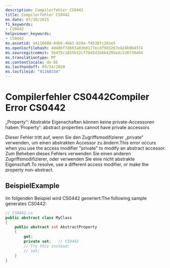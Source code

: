 ```yaml
---
description: Compilerfehler CS0442
title: Compilerfehler CS0442
ms.date: 07/20/2015
f1_keywords:
- CS0442
helpviewer_keywords:
- CS0442
ms.assetid: a411660d-0db6-4b63-b19e-f4538fc201e5
ms.openlocfilehash: 4d486f7d693a03b0177ecdf9d3267e424b964374
ms.sourcegitcommit: 5b475c1855b32cf78d2d1bbb4295e4c236f39464
ms.translationtype: MT
ms.contentlocale: de-DE
ms.lasthandoff: 09/24/2020
ms.locfileid: "91168334"
---
```

# <a name="compiler-error-cs0442"></a><span data-ttu-id="10464-103">Compilerfehler CS0442</span><span class="sxs-lookup"><span data-stu-id="10464-103">Compiler Error CS0442</span></span>

<span data-ttu-id="10464-104">„Property“: Abstrakte Eigenschaften können keine private-Accessoren haben.</span><span class="sxs-lookup"><span data-stu-id="10464-104">'Property': abstract properties cannot have private accessors</span></span>  
  
 <span data-ttu-id="10464-105">Dieser Fehler tritt auf, wenn Sie den Zugriffsmodifizierer „private“ verwenden, um einen abstrakten Accessor zu ändern.</span><span class="sxs-lookup"><span data-stu-id="10464-105">This error occurs when you use the access modifier "private" to modify an abstract accessor.</span></span> <span data-ttu-id="10464-106">Zum Beheben dieses Fehlers verwenden Sie einen anderen Zugriffsmodifizierer, oder verwenden Sie eine nicht abstrakte Eigenschaft.</span><span class="sxs-lookup"><span data-stu-id="10464-106">To resolve, use a different access modifier, or make the property non-abstract.</span></span>  
  
## <a name="example"></a><span data-ttu-id="10464-107">Beispiel</span><span class="sxs-lookup"><span data-stu-id="10464-107">Example</span></span>  

 <span data-ttu-id="10464-108">Im folgenden Beispiel wird CS0442 generiert:</span><span class="sxs-lookup"><span data-stu-id="10464-108">The following sample generates CS0442:</span></span>  
  
```csharp  
// CS0442.cs  
public abstract class MyClass
{  
    public abstract int AbstractProperty
    {  
        get;  
        private set;   // CS0442  
        // Try this instead:  
        // set;  
    }  
}  
```
